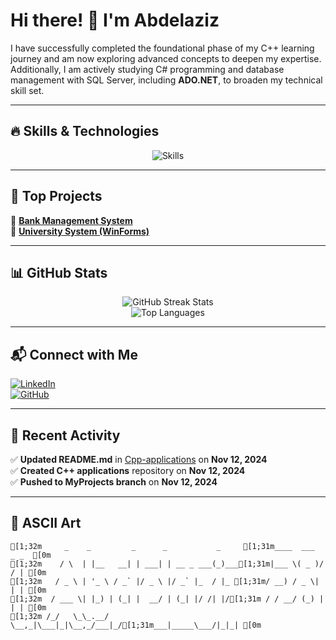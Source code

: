 # Hi there! 👋 I'm Abdelaziz  

I have successfully completed the foundational phase of my C++ learning journey and am now exploring advanced concepts to deepen my expertise. Additionally, I am actively studying C# programming and database management with SQL Server, including **ADO.NET**, to broaden my technical skill set.

---

## 🔥 Skills & Technologies  
<p align="center">
  <img src="https://skillicons.dev/icons?i=c,cpp,cs,dotnet,git,github,linux&perline=6" alt="Skills">
</p>

---

## 📌 Top Projects  
🔹 [**Bank Management System**](https://github.com/Abdelaziz2811/Bank-Management-System-Project)  
🔹 [**University System (WinForms)**](https://github.com/Abdelaziz2811/Win-Forms-Applications/tree/main/UniversitySystem)  

---

## 📊 GitHub Stats  
<p align="center">
  <img src="https://github-readme-streak-stats.herokuapp.com/?user=Abdelaziz2811&theme=tokyonight&fire=DD2727&ring=FFD700" alt="GitHub Streak Stats">  
  <br>
  <img src="https://github-readme-stats.vercel.app/api/top-langs/?username=Abdelaziz2811&layout=compact&theme=dracula&langs_count=6" alt="Top Languages">
</p>  

---

## 📬 Connect with Me  
[![LinkedIn](https://img.shields.io/badge/LinkedIn-0077B5?style=for-the-badge&logo=linkedin&logoColor=white)](https://linkedin.com/in/abdelaziz-bahoumi-261845337)  
[![GitHub](https://img.shields.io/badge/GitHub-181717?style=for-the-badge&logo=github&logoColor=white)](https://github.com/Abdelaziz2811)  

---

## 🔄 Recent Activity  
✅ **Updated README.md** in [Cpp-applications](https://github.com/Abdelaziz2811/Cpp-applications) on **Nov 12, 2024**  
✅ **Created C++ applications** repository on **Nov 12, 2024**  
✅ **Pushed to MyProjects branch** on **Nov 12, 2024**  

---

## 🎨 ASCII Art  

```ansi
[1;32m     _    _         _      _           _     [1;31m____  ___  _ _  [0m
[1;32m    / \  | |__   __| | ___| | __ _ ___(_)___[1;31m|___ \( _ )/ / | [0m
[1;32m   / _ \ | '_ \ / _` |/ _ \ |/ _` |_  / |_ [1;31m/ __) / _ \| | | [0m
[1;32m  / ___ \| |_) | (_| |  __/ | (_| |/ /| |/[1;31m / / __/ (_) | | | [0m
[1;32m /_/   \_\_.__/ \__,_|\___|_|\__,_/___|_/[1;31m___|_____\___/|_|_| [0m
